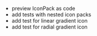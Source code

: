 - preview IconPack as code
- add tests with nested icon packs
- add test for linear gradient icon 
- add test for radial gradient icon